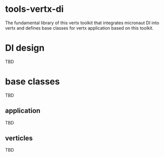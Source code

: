 # tools-vertx-di

The fundamental library of this vertx toolkit that integrates micronaut DI into vertx and defines base classes for vertx
application based on this toolkit.

# DI design

TBD

# base classes

TBD

## application

TBD

## verticles

TBD
